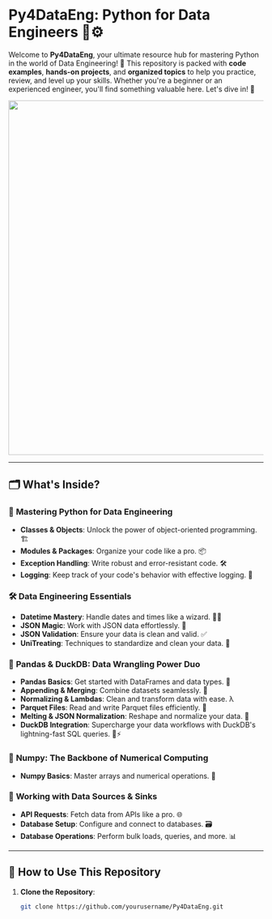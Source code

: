 # Py4DataEng: Python for Data Engineers 🐍⚙️

Welcome to **Py4DataEng**, your ultimate resource hub for mastering Python in the world of Data Engineering! 🚀 This repository is packed with **code examples**, **hands-on projects**, and **organized topics** to help you practice, review, and level up your skills. Whether you're a beginner or an experienced engineer, you'll find something valuable here. Let's dive in! 🌊


<img align="center" width="1000" height="700" src="https://files.realpython.com/media/Python-Data-Science_Watermarked.2789459dd138.jpg">

---

## 🗂️ What's Inside?

### 🐍 **Mastering Python for Data Engineering**
- **Classes & Objects**: Unlock the power of object-oriented programming. 🏗️
- **Modules & Packages**: Organize your code like a pro. 📦
- **Exception Handling**: Write robust and error-resistant code. 🛠️
- **Logging**: Keep track of your code's behavior with effective logging. 📝

### 🛠️ **Data Engineering Essentials**
- **Datetime Mastery**: Handle dates and times like a wizard. 🧙‍♂️
- **JSON Magic**: Work with JSON data effortlessly. 📄
- **JSON Validation**: Ensure your data is clean and valid. ✅
- **UniTreating**: Techniques to standardize and clean your data. 🔄

### 🐼 **Pandas & DuckDB: Data Wrangling Power Duo**
- **Pandas Basics**: Get started with DataFrames and data types. 🧩
- **Appending & Merging**: Combine datasets seamlessly. 🔗
- **Normalizing & Lambdas**: Clean and transform data with ease. λ
- **Parquet Files**: Read and write Parquet files efficiently. 💾
- **Melting & JSON Normalization**: Reshape and normalize your data. 🍫
- **DuckDB Integration**: Supercharge your data workflows with DuckDB's lightning-fast SQL queries. 🦆⚡

### 🔢 **Numpy: The Backbone of Numerical Computing**
- **Numpy Basics**: Master arrays and numerical operations. 🧮

### 📂 **Working with Data Sources & Sinks**
- **API Requests**: Fetch data from APIs like a pro. 🌐
- **Database Setup**: Configure and connect to databases. 🗃️
- **Database Operations**: Perform bulk loads, queries, and more. 📊

---

## 🚀 How to Use This Repository

1. **Clone the Repository**:
   ```bash
   git clone https://github.com/yourusername/Py4DataEng.git
